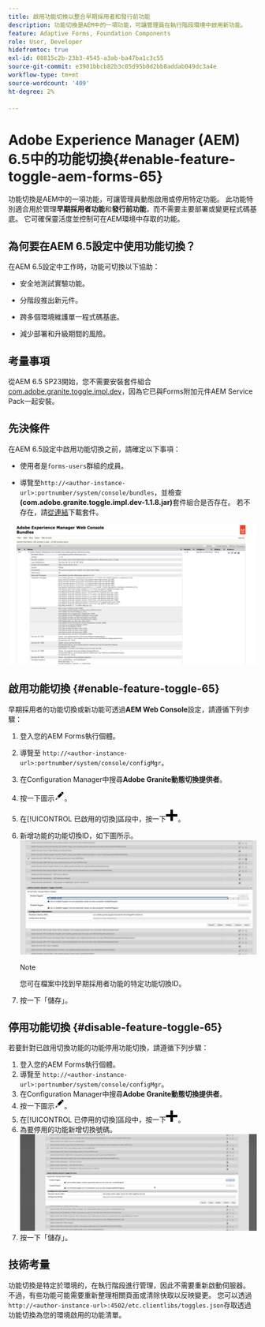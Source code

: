 ```yaml
---
title: 啟用功能切換以整合早期採用者和發行前功能
description: 功能切換是AEM中的一項功能，可讓管理員在執行階段環境中啟用新功能。
feature: Adaptive Forms, Foundation Components
role: User, Developer
hidefromtoc: true
exl-id: 08815c2b-23b3-4545-a3ab-ba47ba1c3c55
source-git-commit: e3901bbcb82b3c05d95b0d2bb8addab049dc3a4e
workflow-type: tm+mt
source-wordcount: '409'
ht-degree: 2%

---
```


# Adobe Experience Manager (AEM) 6.5中的功能切換{#enable-feature-toggle-aem-forms-65}

功能切換是AEM中的一項功能，可讓管理員動態啟用或停用特定功能。 此功能特別適合用於管理&#x200B;**早期採用者功能**&#x200B;和&#x200B;**發行前功能**，而不需要主要部署或變更程式碼基底。 它可確保靈活度並控制可在AEM環境中存取的功能。

## 為何要在AEM 6.5設定中使用功能切換？

在AEM 6.5設定中工作時，功能可切換以下協助：

* 安全地測試實驗功能。

* 分階段推出新元件。

* 跨多個環境維護單一程式碼基底。

* 減少部署和升級期間的風險。

## 考量事項

從AEM 6.5 SP23開始，您不需要安裝套件組合[com.adobe.granite.toggle.impl.dev](http://com.adobe.granite.toggle.impl.dev/)，因為它已與Forms附加元件AEM Service Pack一起安裝。

## 先決條件

在AEM 6.5設定中啟用功能切換之前，請確定以下事項：

* 使用者是`forms-users`群組的成員。

* 導覽至`http://<author-instance-url>:portnumber/system/console/bundles`，並檢查&#x200B;**(com.adobe.granite.toggle.impl.dev-1.1.8.jar)**&#x200B;套件組合是否存在。 若不存在，請[從連結](https://experience.adobe.com/#/downloads/content/software-distribution/en/aem.html?package=%2Fcontent%2Fsoftware-distribution%2Fen%2Fdetails.html%2Fcontent%2Fdam%2Faem%2Fpublic%2Fadobe%2Fpackages%2Fcq650%2Fhotfix%2Fcom.adobe.granite.toggle.impl.dev-1.1.8.jar)下載套件。

![功能切換](/help/forms/using/assets/feature-toggle-1.1.8.png)

## 啟用功能切換 {#enable-feature-toggle-65}

早期採用者的功能切換或新功能可透過&#x200B;**AEM Web Console**&#x200B;設定，請遵循下列步驟：

1. 登入您的AEM Forms執行個體。
2. 導覽至 `http://<author-instance-url>:portnumber/system/console/configMgr`。
3. 在Configuration Manager中搜尋&#x200B;**Adobe Granite動態切換提供者**。
4. 按一下圖示![鉛筆圖示](assets/illustratorcc_penciltool_cur_edit_2_17.png)。
5. 在[!UICONTROL 已啟用的切換]區段中，按一下![鉛筆圖示](assets/aem6forms_add.png)。
6. 新增功能的功能切換ID，如下圖所示。
   ![新增切換](assets/add_toggle_number_forms.png)

   >[!NOTE]
   >
   >您可在檔案中找到早期採用者功能的特定功能切換ID。

7. 按一下「儲存」。

## 停用功能切換 {#disable-feature-toggle-65}

若要針對已啟用切換功能的功能停用功能切換，請遵循下列步驟：

1. 登入您的AEM Forms執行個體。
2. 導覽至 `http://<author-instance-url>:portnumber/system/console/configMgr`。
3. 在Configuration Manager中搜尋&#x200B;**Adobe Granite動態切換提供者**。
4. 按一下圖示![鉛筆圖示](assets/illustratorcc_penciltool_cur_edit_2_17.png)。
5. 在[!UICONTROL 已停用的切換]區段中，按一下![鉛筆圖示](assets/aem6forms_add.png)。
6. 為要停用的功能新增切換號碼。
   ![移除切換](assets/remove_toggle_feature_forms.png)
7. 按一下「儲存」。

## 技術考量

功能切換是特定於環境的，在執行階段進行管理，因此不需要重新啟動伺服器。 不過，有些功能可能需要重新整理相關頁面或清除快取以反映變更。
您可以透過`http://<author-instance-url>:4502/etc.clientlibs/toggles.json`存取透過功能切換為您的環境啟用的功能清單。
